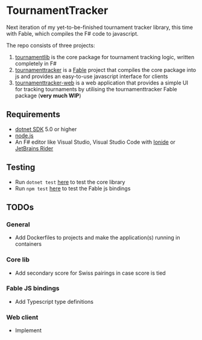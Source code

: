 # TournamentTracker

Next iteration of my yet-to-be-finished tournament tracker library, this time with Fable, which compiles the F# code to javascript.

The repo consists of three projects:

1. [tournamentlib](./tournamentlib/) is the core package for tournament tracking logic, written completely in F#
2. [tournamenttracker](./tournamenttracker/) is a [Fable](https://fable.io) project that compiles the core package into js and provides an easy-to-use javascript interface for clients
3. [tournamenttracker-web](./tournamenttracker-web/) is a web application that provides a simple UI for tracking tournaments by utilising the tournamenttracker Fable package (**very much WIP**)

## Requirements

- [dotnet SDK](https://www.microsoft.com/net/download/core) 5.0 or higher
- [node.js](https://nodejs.org)
- An F# editor like Visual Studio, Visual Studio Code with [Ionide](http://ionide.io/) or [JetBrains Rider](https://www.jetbrains.com/rider/)

## Testing

- Run `dotnet test` [here](./tournamentlib/test) to test the core library
- Run `npm test` [here](./tournamenttracker/) to test the Fable js bindings

## TODOs

### General

- Add Dockerfiles to projects and make the application(s) running in containers

### Core lib

- Add secondary score for Swiss pairings in case score is tied

### Fable JS bindings

- Add Typescript type definitions

### Web client

- Implement
